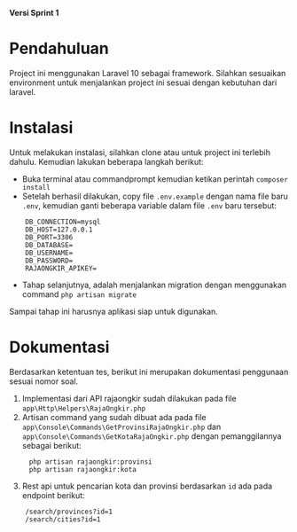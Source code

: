
**Versi Sprint 1**

# Pendahuluan

Project ini menggunakan Laravel 10 sebagai framework. Silahkan sesuaikan environment untuk menjalankan project ini sesuai dengan kebutuhan dari laravel. 


# Instalasi

Untuk melakukan instalasi, silahkan clone atau untuk project ini terlebih dahulu. Kemudian lakukan beberapa langkah berikut:

 - Buka terminal atau commandprompt kemudian ketikan perintah `composer install`
 - Setelah berhasil dilakukan, copy file `.env.example` dengan nama file baru `.env`, kemudian ganti beberapa variable dalam file `.env` baru tersebut:
```
    DB_CONNECTION=mysql
    DB_HOST=127.0.0.1
    DB_PORT=3306
    DB_DATABASE=
    DB_USERNAME=
    DB_PASSWORD=
    RAJAONGKIR_APIKEY=
```
- Tahap selanjutnya, adalah menjalankan migration dengan menggunakan command `php artisan migrate`

Sampai tahap ini harusnya aplikasi siap untuk digunakan. 

 # Dokumentasi  
 Berdasarkan ketentuan tes, berikut ini merupakan dokumentasi penggunaan sesuai nomor soal.

 1. Implementasi dari API rajaongkir sudah dilakukan pada file `app\Http\Helpers\RajaOngkir.php`
 2. Artisan command yang sudah dibuat ada pada file `app\Console\Commands\GetProvinsiRajaOngkir.php` dan `app\Console\Commands\GetKotaRajaOngkir.php` dengan pemanggilannya sebagai berikut:
```
     php artisan rajaongkir:provinsi
     php artisan rajaongkir:kota
```
3. Rest api untuk pencarian kota dan provinsi berdasarkan `id` ada pada endpoint berikut:
```
    /search/provinces?id=1
    /search/cities?id=1
```
